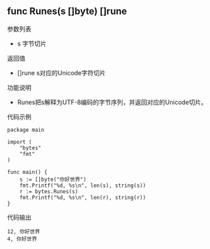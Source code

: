 ## func Runes(s []byte) []rune

参数列表

- s 字节切片

返回值

- []rune s对应的Unicode字符切片

功能说明

- Runes把s解释为UTF-8编码的字节序列，并返回对应的Unicode切片。

代码示例

	package main

	import (
		"bytes"
		"fmt"
	)

	func main() {
		s := []byte("你好世界")
		fmt.Printf("%d, %s\n", len(s), string(s))
		r := bytes.Runes(s)
		fmt.Printf("%d, %s\n", len(r), string(r))
	}

代码输出

	12, 你好世界
	4, 你好世界
